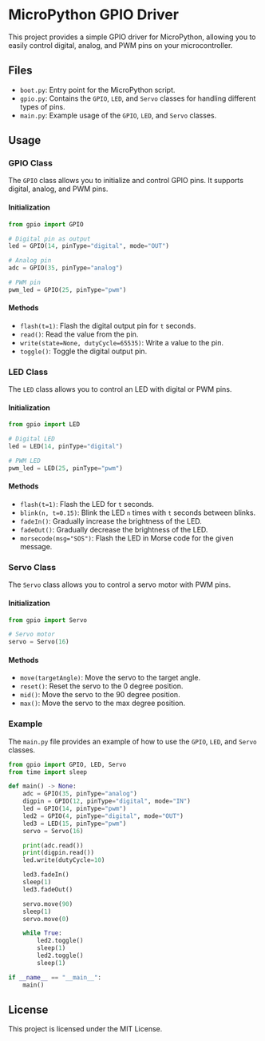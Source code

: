 # MicroPython GPIO Driver

This project provides a simple GPIO driver for MicroPython, allowing you to easily control digital, analog, and PWM pins on your microcontroller.

## Files

- `boot.py`: Entry point for the MicroPython script.
- `gpio.py`: Contains the `GPIO`, `LED`, and `Servo` classes for handling different types of pins.
- `main.py`: Example usage of the `GPIO`, `LED`, and `Servo` classes.

## Usage

### GPIO Class

The `GPIO` class allows you to initialize and control GPIO pins. It supports digital, analog, and PWM pins.

#### Initialization

```python
from gpio import GPIO

# Digital pin as output
led = GPIO(14, pinType="digital", mode="OUT")

# Analog pin
adc = GPIO(35, pinType="analog")

# PWM pin
pwm_led = GPIO(25, pinType="pwm")
```

#### Methods

- `flash(t=1)`: Flash the digital output pin for `t` seconds.
- `read()`: Read the value from the pin.
- `write(state=None, dutyCycle=65535)`: Write a value to the pin.
- `toggle()`: Toggle the digital output pin.

### LED Class

The `LED` class allows you to control an LED with digital or PWM pins.

#### Initialization

```python
from gpio import LED

# Digital LED
led = LED(14, pinType="digital")

# PWM LED
pwm_led = LED(25, pinType="pwm")
```

#### Methods

- `flash(t=1)`: Flash the LED for `t` seconds.
- `blink(n, t=0.15)`: Blink the LED `n` times with `t` seconds between blinks.
- `fadeIn()`: Gradually increase the brightness of the LED.
- `fadeOut()`: Gradually decrease the brightness of the LED.
- `morsecode(msg="SOS")`: Flash the LED in Morse code for the given message.

### Servo Class

The `Servo` class allows you to control a servo motor with PWM pins.

#### Initialization

```python
from gpio import Servo

# Servo motor
servo = Servo(16)
```

#### Methods

- `move(targetAngle)`: Move the servo to the target angle.
- `reset()`: Reset the servo to the 0 degree position.
- `mid()`: Move the servo to the 90 degree position.
- `max()`: Move the servo to the max degree position.

### Example

The `main.py` file provides an example of how to use the `GPIO`, `LED`, and `Servo` classes.

```python
from gpio import GPIO, LED, Servo
from time import sleep

def main() -> None:
    adc = GPIO(35, pinType="analog")
    digpin = GPIO(12, pinType="digital", mode="IN")
    led = GPIO(14, pinType="pwm")
    led2 = GPIO(4, pinType="digital", mode="OUT")
    led3 = LED(15, pinType="pwm")
    servo = Servo(16)

    print(adc.read())
    print(digpin.read())
    led.write(dutyCycle=10)

    led3.fadeIn()
    sleep(1)
    led3.fadeOut()

    servo.move(90)
    sleep(1)
    servo.move(0)

    while True:
        led2.toggle()
        sleep(1)
        led2.toggle()
        sleep(1)

if __name__ == "__main__":
    main()
```

## License

This project is licensed under the MIT License.